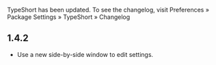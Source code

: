 TypeShort has been updated. To see the changelog, visit
Preferences » Package Settings » TypeShort » Changelog


## 1.4.2

- Use a new side-by-side window to edit settings.
